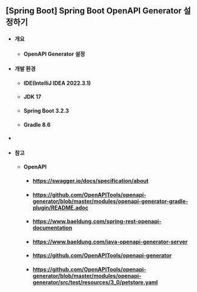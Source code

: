 ## [Spring Boot] Spring Boot OpenAPI Generator 설정하기
- #### 개요
    - #### OpenAPI Generator 설정

- #### 개발 환경
    - #### IDE(IntelliJ IDEA 2022.3.1)
    - #### JDK 17
    - #### Spring Boot 3.2.3
    - #### Gradle 8.6
- 
- #### 참고
  - #### OpenAPI
    - #### https://swagger.io/docs/specification/about
    - #### https://github.com/OpenAPITools/openapi-generator/blob/master/modules/openapi-generator-gradle-plugin/README.adoc
    - #### https://www.baeldung.com/spring-rest-openapi-documentation
    - #### https://www.baeldung.com/java-openapi-generator-server
    - #### https://github.com/OpenAPITools/openapi-generator
    - #### https://github.com/OpenAPITools/openapi-generator/blob/master/modules/openapi-generator/src/test/resources/3_0/petstore.yaml
